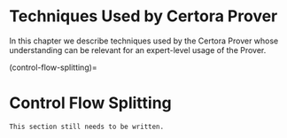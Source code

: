 Techniques Used by Certora Prover
=================================

In this chapter we describe techniques used by the Certora Prover whose understanding can be relevant for an expert-level usage of the Prover.

(control-flow-splitting)=
# Control Flow Splitting

```{todo}
This section still needs to be written.
```
